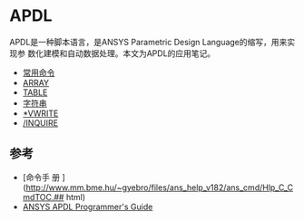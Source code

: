 # APDL

APDL是一种脚本语言，是ANSYS Parametric Design Language的缩写，用来实现参
数化建模和自动数据处理。本文为APDL的应用笔记。

- [常用命令](frqcmd.md)
- [ARRAY](array.md)
- [TABLE](table.md)
- [字符串](string.md)
- [*VWRITE](vwrite.md)
- [/INQUIRE](inquire.md)


## 参考

- [命令手
  册
  ](http://www.mm.bme.hu/~gyebro/files/ans_help_v182/ans_cmd/Hlp_C_CmdTOC.##
  html)
- [ANSYS APDL Programmer's Guide
  ](http://mechanika2.fs.cvut.cz/old/pme/examples/ansys55/html/prog_55/g-apdl/AToc.htm)